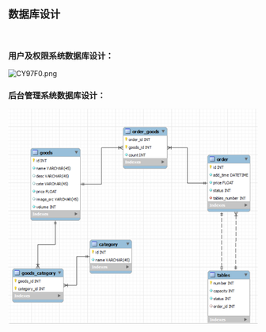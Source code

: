 ## 数据库设计
 
### 用户及权限系统数据库设计：
![CY97F0.png](https://s1.ax1x.com/2018/05/02/CY97F0.png)

### 后台管理系统数据库设计：

![systemEER](Img/systemEER.png)

